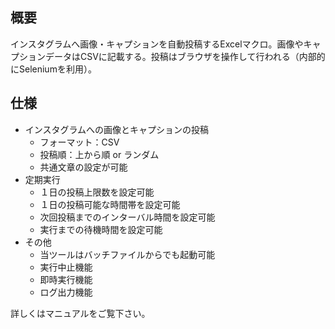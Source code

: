 ## 概要


インスタグラムへ画像・キャプションを自動投稿するExcelマクロ。画像やキャプションデータはCSVに記載する。投稿はブラウザを操作して行われる（内部的にSeleniumを利用）。

## 仕様

- インスタグラムへの画像とキャプションの投稿
    - フォーマット：CSV
    - 投稿順：上から順 or ランダム
    - 共通文章の設定が可能
- 定期実行
    - １日の投稿上限数を設定可能
    - １日の投稿可能な時間帯を設定可能
    - 次回投稿までのインターバル時間を設定可能
    - 実行までの待機時間を設定可能
- その他
    - 当ツールはバッチファイルからでも起動可能
    - 実行中止機能
    - 即時実行機能
    - ログ出力機能

詳しくはマニュアルをご覧下さい。